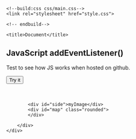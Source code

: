 <!DOCTYPE html>
<html lang="en">

<head>
    <meta charset="UTF-8">
    <meta name="viewport" content="width=device-width,initial-scale=1">

    <!--build:css css/main.css-->
    <link rel="stylesheet" href="style.css">

    <!-- endbuild-->

    <title>Document</title>
</head>

<body>
    <h2>JavaScript addEventListener()</h2>
    <p>Test to see how JS works when hosted on github.</p>
    <button id="myBtn">Try it</button>
    <div style="height:20px">
        <p style="height:20px" id="demo"></p>
    </div>
    <div class="container">
        <div id="grid">

            <div id="side">myImage</div>
            <div id="map" class="rounded">
            </div>

        </div>
    </div>

</body>

<!-- build:js js/main.js-->
<script src="script.js"></script>
<script src="https://ajax.googleapis.com/ajax/libs/jquery/3.5.1/jquery.min.js"></script>
<!-- endbuild-->
<script async defer
    src="https://maps.googleapis.com/maps/api/js?key=AIzaSyBBpCWDtOukjD5wmNsrxnUrDHLwas6TQSo&callback=initMap"></script>

</html>